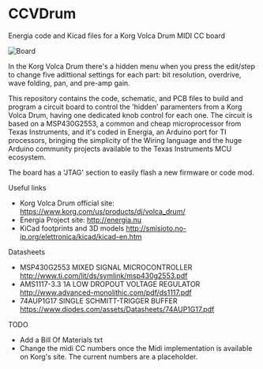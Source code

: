 # CCVDrum
Energia code and Kicad files for a Korg Volca Drum MIDI CC board

![Board](https://i.imgur.com/yiM4Lcg.jpg)

In the Korg Volca Drum there's a hidden menu when you press the edit/step to 
change five adittional settings for each part: bit resolution, overdrive, wave 
folding, pan, and pre-amp gain.

This repository contains the code, schematic, and PCB files to build and 
program a circuit board to control the 'hidden' paramenters from a Korg Volca 
Drum, having one dedicated knob control for each one. The circuit is based on
a MSP430G2553, a common and cheap microprocessor from Texas Instruments, and
it's coded in Energia, an Arduino port for TI processors, bringing the 
simplicity of the Wiring language and the huge Arduino community projects 
available to the Texas Instruments MCU ecosystem.

The board has a 'JTAG' section to easily flash a new firmware or code mod.

Useful links

 * Korg Volca Drum official site: https://www.korg.com/us/products/dj/volca_drum/
 * Energia Project site: http://energia.nu
 * KiCad footprints and 3D models http://smisioto.no-ip.org/elettronica/kicad/kicad-en.htm

Datasheets

 * MSP430G2553 MIXED SIGNAL MICROCONTROLLER http://www.ti.com/lit/ds/symlink/msp430g2553.pdf
 * AMS1117-3.3 1A LOW DROPOUT VOLTAGE REGULATOR http://www.advanced-monolithic.com/pdf/ds1117.pdf
 * 74AUP1G17 SINGLE SCHMITT-TRIGGER BUFFER https://www.diodes.com/assets/Datasheets/74AUP1G17.pdf

TODO

 * Add a Bill Of Materials txt
 * Change the midi CC numbers once the Midi implementation is available on 
 Korg's site. The current numbers are a placeholder.
